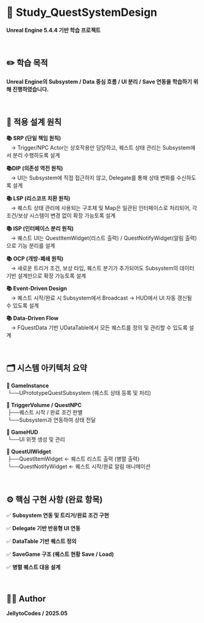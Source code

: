 # 🧪 Study_QuestSystemDesign  
**Unreal Engine 5.4.4 기반 학습 프로젝트**

<br>

## ✏️ 학습 목적  
**Unreal Engine의 **Subsystem / Data 중심 흐름 / UI 분리 / Save 연동**을 학습하기 위해 진행하였습니다.**  

<br>

## 📐 적용 설계 원칙
**📚 SRP (단일 책임 원칙)**  
&nbsp;&nbsp;&nbsp;→ Trigger/NPC Actor는 상호작용만 담당하고, 퀘스트 상태 관리는 Subsystem에서 분리 수행하도록 설계
  
**📚DIP (의존성 역전 원칙)**  
&nbsp;&nbsp;&nbsp;→ UI는 Subsystem에 직접 접근하지 않고, Delegate를 통해 상태 변화를 수신하도록 설계

**📚 LSP (리스코프 치환 원칙)**  
&nbsp;&nbsp;&nbsp;→ 퀘스트 상태 관리에 사용되는 구조체 및 Map은 일관된 인터페이스로 처리되어, 각 조건/보상 시스템이 변경 없이 확장 가능토록 설계

**📚 ISP (인터페이스 분리 원칙)**  
&nbsp;&nbsp;&nbsp;→ 퀘스트 UI는 QuestItemWidget(리스트 출력) / QuestNotifyWidget(알림 출력)으로 기능 분리를 설계

**📚 OCP (개방-폐쇄 원칙)**  
&nbsp;&nbsp;&nbsp;→ 새로운 트리거 조건, 보상 타입, 퀘스트 분기가 추가되어도 Subsystem의 데이터 기반 설계만으로 확장 가능토록 설계

**📚 Event-Driven Design**  
&nbsp;&nbsp;&nbsp;→ 퀘스트 시작/완료 시 Subsystem에서 Broadcast → HUD에서 UI 자동 갱신될 수 있도록 설계

**📚 Data-Driven Flow**  
&nbsp;&nbsp;&nbsp;→ FQuestData 기반 UDataTable에서 모든 퀘스트를 정의 및 관리할 수 있도록 설계

<br>

## 🗂️ 시스템 아키텍처 요약
**🧱 GameInstance**  
&nbsp;└──UPrototypeQuestSubsystem (퀘스트 상태 등록 및 처리)
  
**🧱 TriggerVolume / QuestNPC**  
 &nbsp;├──퀘스트 시작 / 완료 조건 판별  
&nbsp;└──Subsystem과 연동하여 상태 전달

**🧱 GameHUD**  
&nbsp;└──UI 위젯 생성 및 관리  

**🧱 QuestUIWidget**  
&nbsp;├──QuestItemWidget       ← 퀘스트 리스트 출력 (병렬 출력)  
&nbsp;└──QuestNotifyWidget     ← 퀘스트 시작/완료 알림 애니메이션 

<br>

## ⚙️ 핵심 구현 사항 (완료 항목)
✅ **Subsystem 연동 및 트리거/완료 조건 구현**   

✅ **Delegate 기반 반응형 UI 연동**  

✅ **DataTable 기반 퀘스트 정의**  

✅ **SaveGame 구조 (퀘스트 현황 Save / Load)**  

✅ **병렬 퀘스트 대응 설계**  

<br>

## 🧑‍💻 Author
**JellytoCodes / 2025.05**
